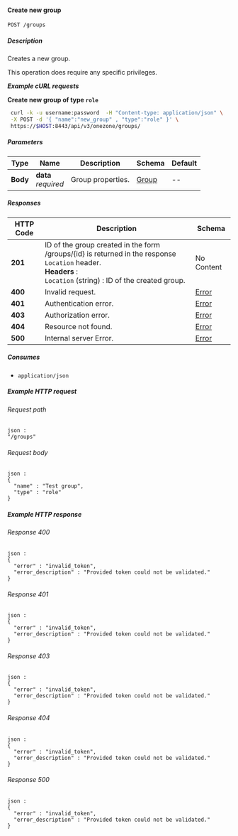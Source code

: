 
<a name="create_group"></a>
#### Create new group
```
POST /groups
```


##### Description
Creates a new group.

This operation does require any specific privileges.

***Example cURL requests***

**Create new group of type `role`**
```bash
 curl -k -u username:password  -H "Content-type: application/json" \
 -X POST -d '{ "name":"new_group" , "type":"role" }' \
 https://$HOST:8443/api/v3/onezone/groups/
```


##### Parameters

|Type|Name|Description|Schema|Default|
|---|---|---|---|---|
|**Body**|**data**  <br>*required*|Group properties.|[Group](../definitions/Group.md#group)|--|


##### Responses

|HTTP Code|Description|Schema|
|---|---|---|
|**201**|ID of the group created in the form /groups/{id} is  returned in the response `Location` header.  <br>**Headers** :   <br>`Location` (string) : ID of the created group.|No Content|
|**400**|Invalid request.|[Error](../definitions/Error.md#error)|
|**401**|Authentication error.|[Error](../definitions/Error.md#error)|
|**403**|Authorization error.|[Error](../definitions/Error.md#error)|
|**404**|Resource not found.|[Error](../definitions/Error.md#error)|
|**500**|Internal server Error.|[Error](../definitions/Error.md#error)|


##### Consumes

* `application/json`


##### Example HTTP request

###### Request path
```
json :
"/groups"
```


###### Request body
```
json :
{
  "name" : "Test group",
  "type" : "role"
}
```


##### Example HTTP response

###### Response 400
```
json :
{
  "error" : "invalid_token",
  "error_description" : "Provided token could not be validated."
}
```


###### Response 401
```
json :
{
  "error" : "invalid_token",
  "error_description" : "Provided token could not be validated."
}
```


###### Response 403
```
json :
{
  "error" : "invalid_token",
  "error_description" : "Provided token could not be validated."
}
```


###### Response 404
```
json :
{
  "error" : "invalid_token",
  "error_description" : "Provided token could not be validated."
}
```


###### Response 500
```
json :
{
  "error" : "invalid_token",
  "error_description" : "Provided token could not be validated."
}
```



